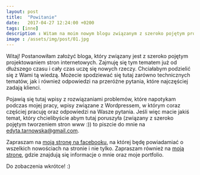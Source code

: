```yaml
---
layout: post
title:  "Powitanie"
date:   2017-04-27 12:24:00 +0200
tags: [inne]
description : Witam na moim nowym blogu związanym z szeroko pojętym projektowaniem stron internetowych.
image : /assets/img/post/01.jpg
---
```


<p>
Witaj! Postanowiłam założyć bloga, który związany jest z szeroko pojętym projektowaniem stron internetowych. Zajmuję się tym tematem już od dłuższego czasu i cały czas uczę się nowych rzeczy. Chciałabym podzielić się z Wami tą wiedzą.
Możecie spodziewać się tutaj zarówno technicznych tematów, jak i również odpowiedzi na przeróżne pytania, które najczęściej zadają klienci.
</p>
<p>
Pojawią się tutaj wpisy z rozwiązaniami problemów, które napotykam podczas mojej pracy, wpisy związane z Wordpressem, w którym coraz częściej pracuję oraz odpowiedzi na Wasze pytania. Jeśli więc macie jakiś temat, który chcielibyście abym tutaj poruszyła (związany z szeroko pojętym tworzeniem stron www :)) to piszcie do mnie na <a href="mailto:edyta.tarnowska@gmail.com">edyta.tarnowska@gmail.com</a>.
</p>
<p>
Zapraszam na <a href="https://www.facebook.com/wwwedytatarnowskapl/" target="_blank">moją stronę na facebooku</a>, na której będę powiadamiać o wszelkich nowościach na stronie i nie tylko.
Zapraszam również na <a href="https://edytatarnowska.pl">moją stronę</a>, gdzie znajdują się informacje o mnie oraz moje portfolio.
</p>
<p>
Do zobaczenia wkrótce! :)
</p>
